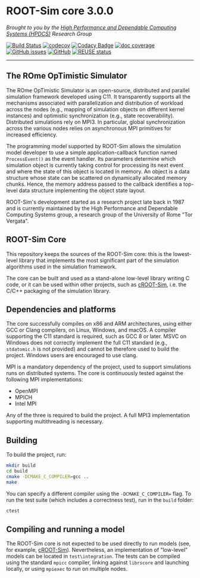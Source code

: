 # ROOT-Sim core 3.0.0

_Brought to you by the [High Performance and Dependable Computing Systems (HPDCS)](https://hpdcs.github.io/)
Research Group_

[![Build Status](https://github.com/ROOT-Sim/core/workflows/ROOT-Sim%20core%20CI/badge.svg)](https://github.com/ROOT-Sim/core/actions)
[![codecov](https://codecov.io/gh/ROOT-Sim/core/branch/master/graph/badge.svg)](https://codecov.io/gh/ROOT-Sim/core)
[![Codacy Badge](https://app.codacy.com/project/badge/Grade/7519f016f3d942b9b12c6ed03ae4ecf8)](https://www.codacy.com/gh/ROOT-Sim/core/dashboard?utm_source=github.com&amp;utm_medium=referral&amp;utm_content=ROOT-Sim/core&amp;utm_campaign=Badge_Grade)
[![doc coverage](https://img.shields.io/endpoint?url=https%3A%2F%2Froot-sim.github.io%2Fcore%2Fdocs%2Fmaster.json)](https://root-sim.github.io/core/docs/)
[![GitHub issues](https://img.shields.io/github/issues/ROOT-Sim/core)](https://github.com/ROOT-Sim/core/issues)
[![GitHub](https://img.shields.io/github/license/ROOT-Sim/core)](https://github.com/ROOT-Sim/core/blob/master/LICENSES/GPL-3.0-only.txt)
[![REUSE status](https://api.reuse.software/badge/github.com/ROOT-Sim/core)](https://api.reuse.software/info/github.com/ROOT-Sim/core)

----------------------------------------------------------------------------------------

## The ROme OpTimistic Simulator

The ROme OpTimistic Simulator is an open-source, distributed and parallel simulation framework developed using C11.
It transparently supports all the mechanisms associated with parallelization and distribution of workload across the
nodes (e.g., mapping of simulation objects on different kernel instances) and optimistic synchronization (e.g., state
recoverability). Distributed simulations rely on MPI3. In particular, global synchronization across the various nodes
relies on asynchronous MPI primitives for increased efficiency.

The programming model supported by ROOT-Sim allows the simulation model developer to use a simple application-callback
function named `ProcessEvent()` as the event handler. Its parameters determine which simulation object is currently
taking control for processing its next event and where the state of this object is located in memory. An object is a
data structure whose state can be scattered on dynamically allocated memory chunks. Hence, the memory address passed to
the callback identifies a top-level data structure implementing the object state layout.

ROOT-Sim's development started as a research project late back in 1987 and is currently maintained by the High
Performance and Dependable Computing Systems group, a research group of the University of Rome "Tor Vergata".

## ROOT-Sim Core

This repository keeps the sources of the ROOT-Sim core: this is the lowest-level library that implements the most
significant part of the simulation algorithms used in the simulation framework.

The core can be built and used as a stand-alone low-level library writing C code, or it can be used within other
projects, such as [cROOT-Sim](https://github.com/ROOT-Sim/cROOT-Sim), i.e. the C/C++ packaging of the simulation
library.

## Dependencies and platforms

The core successfully compiles on x86 and ARM architectures, using either GCC or Clang compilers, on Linux, Windows,
and macOS.
A compiler supporting the C11 standard is required, such as GCC 8 or later. MSVC on Windows does not correctly
implement the full C11 standard (e.g., `stdatomic.h` is not provided) and cannot be therefore used to build the project.
Windows users are encouraged to use clang.

MPI is a mandatory dependency of the project, used to support simulations runs on distributed systems.
The core is continuously tested against the following MPI implementations:

* OpenMPI
* MPICH
* Intel MPI

Any of the three is required to build the project. A full MPI3 implementation supporting multithreading is necessary.

## Building

To build the project, run:

```bash
mkdir build
cd build
cmake -DCMAKE_C_COMPILER=gcc ..
make
```

You can specify a different compiler using the `-DCMAKE_C_COMPILER=` flag.
To run the test suite (which includes a correctness test), run in the `build` folder:

```bash
ctest
```

## Compiling and running a model

The ROOT-Sim core is not expected to be used directly to run models (see, for example,
[cROOT-Sim](https://github.com/ROOT-Sim/cROOT-Sim)). Nevertheless, an implementation of "low-level" models
can be located in `test\integration`.
The tests can be compiled using the standard `mpicc` compiler, linking against `librscore` and launching
locally, or using `mpiexec` to run on multiple nodes.
